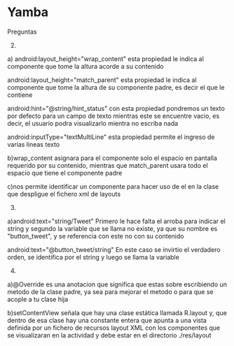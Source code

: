 # Yamba

Preguntas


2)

a)
android:layout_height="wrap_content"
esta propiedad le indica al componente que tome la altura acorde a su contenido


android:layout_height="match_parent"
esta propiedad le indica al componente que tome la altura de su componente padre, es decir el que le contiene


android:hint="@string/hint_status"
con esta propiedad pondremos un texto por defecto para un campo de texto mientras este se encuentre vacio, es decir, el usuario podra visualizarlo mientra no escriba nada 


android:inputType="textMultiLine"
esta propiedad permite el ingreso de varias lineas texto 


b)wrap_content asignara para el componente solo el espacio en pantalla requerido por su contenido, mientras que match_parent usara todo el espacio que tiene el componente padre 


c)nos permite identificar un componente para hacer uso de el en la clase que despligue el fichero xml de layouts

3)

a)android:text="string/Tweet"
Primero le hace falta el arroba para indicar el string y segundo la variable que se llama no existe, ya que 
su nombre es "button_tweet", y se referencia con este no con su contenido

android:text="@button_tweet/string"
En este caso se invirtio el verdadero orden, se identifica por el string y luego se llama la variable

4)

a)@Override es una anotacion que significa que estas sobre escribiendo un metodo de la clase padre, ya sea para mejorar el metodo o para que se acople a tu clase hija


b)setContentView señala que hay una clase estática llamada R.layout y, que dentro de esa clase hay una constante entera que apunta a una vista definida por un fichero de recursos layout XML con los componentes que se visualizaran en la actividad y debe estar en el directorio ./res/layout
